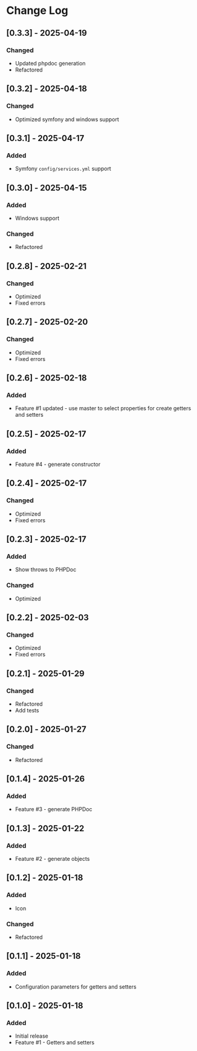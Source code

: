 # Change Log

## [0.3.3] - 2025-04-19

### Changed

- Updated phpdoc generation
- Refactored

## [0.3.2] - 2025-04-18

### Changed

- Optimized symfony and windows support

## [0.3.1] - 2025-04-17

### Added

- Symfony `config/services.yml` support

## [0.3.0] - 2025-04-15

### Added

- Windows support

### Changed

- Refactored

## [0.2.8] - 2025-02-21

### Changed

- Optimized
- Fixed errors

## [0.2.7] - 2025-02-20

### Changed

- Optimized
- Fixed errors

## [0.2.6] - 2025-02-18

### Added

- Feature #1 updated - use master to select properties for create getters and setters

## [0.2.5] - 2025-02-17

### Added

- Feature #4 - generate constructor

## [0.2.4] - 2025-02-17

### Changed

- Optimized
- Fixed errors

## [0.2.3] - 2025-02-17

### Added

- Show throws to PHPDoc

### Changed

- Optimized

## [0.2.2] - 2025-02-03

### Changed

- Optimized
- Fixed errors

## [0.2.1] - 2025-01-29

### Changed

- Refactored
- Add tests

## [0.2.0] - 2025-01-27

### Changed

- Refactored

## [0.1.4] - 2025-01-26

### Added

- Feature #3 - generate PHPDoc

## [0.1.3] - 2025-01-22

### Added

- Feature #2 - generate objects

## [0.1.2] - 2025-01-18

### Added

- Icon

### Changed

- Refactored

## [0.1.1] - 2025-01-18

### Added

- Configuration parameters for getters and setters

## [0.1.0] - 2025-01-18

### Added

- Initial release
- Feature #1 - Getters and setters
